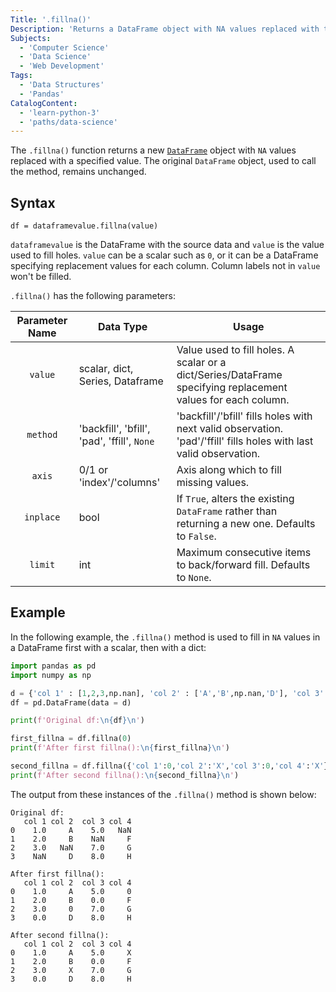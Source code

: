 ```yaml
---
Title: '.fillna()'
Description: 'Returns a DataFrame object with NA values replaced with the specified value.'
Subjects:
  - 'Computer Science'
  - 'Data Science'
  - 'Web Development'
Tags:
  - 'Data Structures'
  - 'Pandas'
CatalogContent:
  - 'learn-python-3'
  - 'paths/data-science'
---
```


The `.fillna()` function returns a new [`DataFrame`](https://www.codecademy.com/resources/docs/pandas/dataframe) object with `NA` values replaced with a specified value. The original `DataFrame` object, used to call the method, remains unchanged.

## Syntax

```pseudo
df = dataframevalue.fillna(value)
```

`dataframevalue` is the DataFrame with the source data and `value` is the value used to fill holes. `value` can be a scalar such as `0`, or it can be a DataFrame specifying replacement values for each column. Column labels not in `value` won't be filled.

`.fillna()` has the following parameters:

| Parameter Name | Data Type                                   | Usage                                                                                                              |
| :------------: | ------------------------------------------- | ------------------------------------------------------------------------------------------------------------------ |
|    `value`     | scalar, dict, Series, Dataframe             | Value used to fill holes. A scalar or a dict/Series/DataFrame specifying replacement values for each column.       |
|    `method`    | 'backfill', 'bfill', 'pad', 'ffill', `None` | 'backfill'/'bfill' fills holes with next valid observation. 'pad'/'ffill' fills holes with last valid observation. |
|     `axis`     | 0/1 or 'index'/'columns'                    | Axis along which to fill missing values.                                                                           |
|   `inplace`    | bool                                        | If `True`, alters the existing `DataFrame` rather than returning a new one. Defaults to `False`.                   |
|    `limit`     | int                                         | Maximum consecutive items to back/forward fill. Defaults to `None`.                                                |

## Example

In the following example, the `.fillna()` method is used to fill in `NA` values in a DataFrame first with a scalar, then with a dict:

```py
import pandas as pd
import numpy as np

d = {'col 1' : [1,2,3,np.nan], 'col 2' : ['A','B',np.nan,'D'], 'col 3' : [5,np.nan,7,8], 'col 4' : [np.nan,'F','G','H']}
df = pd.DataFrame(data = d)

print(f'Original df:\n{df}\n')

first_fillna = df.fillna(0)
print(f'After first fillna():\n{first_fillna}\n')

second_fillna = df.fillna({'col 1':0,'col 2':'X','col 3':0,'col 4':'X'})
print(f'After second fillna():\n{second_fillna}\n')
```

The output from these instances of the `.fillna()` method is shown below:

```shell
Original df:
   col 1 col 2  col 3 col 4
0    1.0     A    5.0   NaN
1    2.0     B    NaN     F
2    3.0   NaN    7.0     G
3    NaN     D    8.0     H

After first fillna():
   col 1 col 2  col 3 col 4
0    1.0     A    5.0     0
1    2.0     B    0.0     F
2    3.0     0    7.0     G
3    0.0     D    8.0     H

After second fillna():
   col 1 col 2  col 3 col 4
0    1.0     A    5.0     X
1    2.0     B    0.0     F
2    3.0     X    7.0     G
3    0.0     D    8.0     H
```
